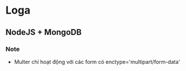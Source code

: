 # Loga
## NodeJS + MongoDB
### Note
* Multer chỉ hoạt động với các form có enctype='multipart/form-data'
